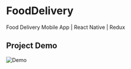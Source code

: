 # FoodDelivery
Food Delivery Mobile App | React Native | Redux

## Project Demo
![Demo](https://github.com/Rakshit17patel/FoodDelivery/blob/main/client/assets/Demo.gif)
